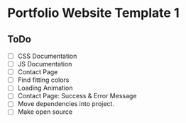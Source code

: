 # Portfolio Website Template 1

## ToDo

 - [ ] CSS Documentation
 - [ ] JS Documentation
 - [ ] Contact Page
 - [ ] Find fitting colors
 - [ ] Loading Animation
 - [ ] Contact Page: Success & Error Message
 - [ ] Move dependencies into project.
 - [ ] Make open source
